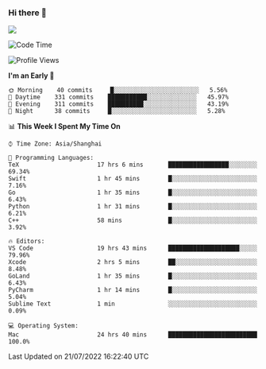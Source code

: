 ### Hi there 👋

<!--
**JJAYCHEN1e/jjaychen1e** is a ✨ _special_ ✨ repository because its `README.md` (this file) appears on your GitHub profile.

Here are some ideas to get you started:

- 🔭 I’m currently working on ...
- 🌱 I’m currently learning ...
- 👯 I’m looking to collaborate on ...
- 🤔 I’m looking for help with ...
- 💬 Ask me about ...
- 📫 How to reach me: ...
- 😄 Pronouns: ...
- ⚡ Fun fact: ...
-->

[![](https://github-readme-stats.vercel.app/api?username=jjaychen1e&show_icons=true)](https://github.com/jjaychen1e/github-readme-stats?count_private=true)

<!--START_SECTION:waka-->
![Code Time](http://img.shields.io/badge/Code%20Time-0%20secs-blue)

![Profile Views](http://img.shields.io/badge/Profile%20Views-188-blue)

**I'm an Early 🐤** 

```text
🌞 Morning    40 commits     █░░░░░░░░░░░░░░░░░░░░░░░░   5.56% 
🌆 Daytime    331 commits    ███████████░░░░░░░░░░░░░░   45.97% 
🌃 Evening    311 commits    ██████████░░░░░░░░░░░░░░░   43.19% 
🌙 Night      38 commits     █░░░░░░░░░░░░░░░░░░░░░░░░   5.28%

```


📊 **This Week I Spent My Time On** 

```text
⌚︎ Time Zone: Asia/Shanghai

💬 Programming Languages: 
TeX                      17 hrs 6 mins       █████████████████░░░░░░░░   69.34% 
Swift                    1 hr 45 mins        █░░░░░░░░░░░░░░░░░░░░░░░░   7.16% 
Go                       1 hr 35 mins        █░░░░░░░░░░░░░░░░░░░░░░░░   6.43% 
Python                   1 hr 31 mins        █░░░░░░░░░░░░░░░░░░░░░░░░   6.21% 
C++                      58 mins             █░░░░░░░░░░░░░░░░░░░░░░░░   3.92%

🔥 Editors: 
VS Code                  19 hrs 43 mins      ████████████████████░░░░░   79.96% 
Xcode                    2 hrs 5 mins        ██░░░░░░░░░░░░░░░░░░░░░░░   8.48% 
GoLand                   1 hr 35 mins        █░░░░░░░░░░░░░░░░░░░░░░░░   6.43% 
PyCharm                  1 hr 14 mins        █░░░░░░░░░░░░░░░░░░░░░░░░   5.04% 
Sublime Text             1 min               ░░░░░░░░░░░░░░░░░░░░░░░░░   0.09%

💻 Operating System: 
Mac                      24 hrs 40 mins      █████████████████████████   100.0%

```


 Last Updated on 21/07/2022 16:22:40 UTC
<!--END_SECTION:waka-->
